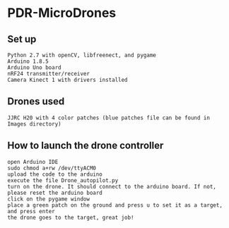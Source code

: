 # PDR-MicroDrones

## Set up
    Python 2.7 with openCV, libfreenect, and pygame
    Arduino 1.8.5
    Arduino Uno board
    nRF24 transmitter/receiver
    Camera Kinect 1 with drivers installed


## Drones used
    JJRC H20 with 4 color patches (blue patches file can be found in Images directory)


## How to launch the drone controller
    open Arduino IDE
    sudo chmod a+rw /dev/ttyACM0
    upload the code to the arduino
    execute the file Drone_autopilot.py
    turn on the drone. It should connect to the arduino board. If not, please reset the arduino board
    click on the pygame window
    place a green patch on the ground and press u to set it as a target, and press enter
    the drone goes to the target, great job!
    



